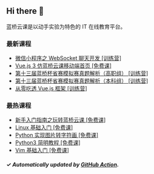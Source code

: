 ## Hi there 👋

蓝桥云课是以动手实验为特色的 IT 在线教育平台。

### 最新课程

<!-- LATEST:START -->
- [微信小程序之 WebSocket 聊天开发 [训练营]](https://www.lanqiao.cn/courses/7749/)
- [Vue.js 3 仿蓝桥云课移动端首页 [免费课]](https://www.lanqiao.cn/courses/8662/)
- [第十三届蓝桥杯省赛模拟赛真题解析（高职组） [训练营]](https://www.lanqiao.cn/courses/9211/)
- [第十三届蓝桥杯省赛模拟赛真题解析（本科组） [训练营]](https://www.lanqiao.cn/courses/9210/)
- [从零吃透 Vue.js 框架 [训练营]](https://www.lanqiao.cn/courses/3814/)
<!-- LATEST:END -->

### 最热课程

<!-- HOTEST:START -->
- [新手入门指南之玩转蓝桥云课 [免费课]](https://www.lanqiao.cn/courses/63/)
- [Linux 基础入门 [免费课]](https://www.lanqiao.cn/courses/1/)
- [Python 实现图片转字符画 [免费课]](https://www.lanqiao.cn/courses/370/)
- [Python3 简明教程 [免费课]](https://www.lanqiao.cn/courses/596/)
- [Vim 基础入门 [免费课]](https://www.lanqiao.cn/courses/2/)
<!-- HOTEST:END -->

##### ✓ Automatically updated by [GitHub Action](https://github.com/lanqiao-courses/.github/actions/workflows/update.yml).
